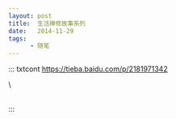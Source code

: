 ```yaml
---
layout: post
title:  生活禅修故事系列
date:   2014-11-29
tags:
      - 随笔
---
```

::: txtcont
https://tieba.baidu.com/p/2181971342

\

\
:::
